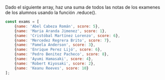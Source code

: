 Dado el siguiente array, haz una suma de todos las notas de los examenes de los alumnos usando la función .reduce().

```js
const exams = [
    {name: 'Abel Cabeza Román', score: 5}, 
    {name: 'Maria Aranda Jimenez', score: 1}, 
    {name: 'Cristóbal Martínez Lorenzo', score: 6}, 
    {name: 'Mercedez Regrera Brito', score: 7},
    {name: 'Pamela Anderson', score: 3},
    {name: 'Enrique Perez Lijó', score: 6},
    {name: 'Pedro Benitez Pacheco', score: 8},
    {name: 'Ayumi Hamasaki', score: 4},
    {name: 'Robert Kiyosaki', score: 2},
    {name: 'Keanu Reeves', score: 10}
];
```